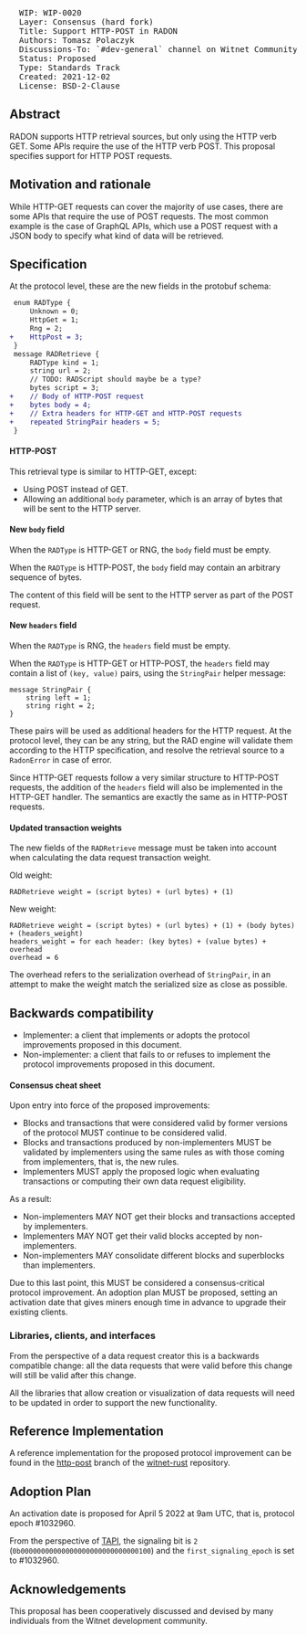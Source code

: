 <pre>
  WIP: WIP-0020
  Layer: Consensus (hard fork)
  Title: Support HTTP-POST in RADON
  Authors: Tomasz Polaczyk <tomasz@witnet.foundation>
  Discussions-To: `#dev-general` channel on Witnet Community's Discord server
  Status: Proposed
  Type: Standards Track
  Created: 2021-12-02
  License: BSD-2-Clause
</pre>


## Abstract

RADON supports HTTP retrieval sources, but only using the HTTP verb GET. Some APIs require the use of the HTTP verb POST. This proposal specifies support for HTTP POST requests.

## Motivation and rationale

While HTTP-GET requests can cover the majority of use cases, there are some APIs that require the use of POST requests. The most common example is the case of GraphQL APIs, which use a POST request with a JSON body to specify what kind of data will be retrieved.

## Specification

At the protocol level, these are the new fields in the protobuf schema:

```diff
 enum RADType {
     Unknown = 0;
     HttpGet = 1;
     Rng = 2;
+    HttpPost = 3;
 }
 message RADRetrieve {
     RADType kind = 1;
     string url = 2;
     // TODO: RADScript should maybe be a type?
     bytes script = 3;
+    // Body of HTTP-POST request
+    bytes body = 4;
+    // Extra headers for HTTP-GET and HTTP-POST requests
+    repeated StringPair headers = 5;
 }
```

#### HTTP-POST

This retrieval type is similar to HTTP-GET, except:

* Using POST instead of GET.
* Allowing an additional `body` parameter, which is an array of bytes that will be sent to the HTTP server.

#### New `body` field

When the `RADType` is HTTP-GET or RNG, the `body` field must be empty.

When the `RADType` is HTTP-POST, the `body` field may contain an arbitrary sequence of bytes.

The content of this field will be sent to the HTTP server as part of the POST request.

#### New `headers` field

When the `RADType` is RNG, the `headers` field must be empty.

When the `RADType` is HTTP-GET or HTTP-POST, the `headers` field may contain a list of `(key, value)` pairs, using the `StringPair` helper message:

```
message StringPair {
    string left = 1;
    string right = 2;
}
```

These pairs will be used as additional headers for the HTTP request. At the protocol level, they can be any string, but the RAD engine will validate them according to the HTTP specification, and resolve the retrieval source to a `RadonError` in case of error.

Since HTTP-GET requests follow a very similar structure to HTTP-POST requests, the addition of the `headers` field will also be implemented in the HTTP-GET handler. The semantics are exactly the same as in HTTP-POST requests.

#### Updated transaction weights

The new fields of the `RADRetrieve` message must be taken into account when calculating the data request transaction weight.

Old weight:

```
RADRetrieve weight = (script bytes) + (url bytes) + (1)
```

New weight:

```
RADRetrieve weight = (script bytes) + (url bytes) + (1) + (body bytes) + (headers_weight)
headers_weight = for each header: (key bytes) + (value bytes) + overhead
overhead = 6
```

The overhead refers to the serialization overhead of `StringPair`, in an attempt to make the weight match the serialized size as close as possible.

## Backwards compatibility

- Implementer: a client that implements or adopts the protocol improvements proposed in this document.
- Non-implementer: a client that fails to or refuses to implement the protocol improvements proposed in this document.


#### Consensus cheat sheet

Upon entry into force of the proposed improvements:

- Blocks and transactions that were considered valid by former versions of the protocol MUST continue to be considered valid.
- Blocks and transactions produced by non-implementers MUST be validated by implementers using the same rules as with those coming from implementers, that is, the new rules.
- Implementers MUST apply the proposed logic when evaluating transactions or computing their own data request eligibility.

As a result:

- Non-implementers MAY NOT get their blocks and transactions accepted by implementers.
- Implementers MAY NOT get their valid blocks accepted by non-implementers.
- Non-implementers MAY consolidate different blocks and superblocks than implementers.

Due to this last point, this MUST be considered a consensus-critical protocol improvement. An adoption plan MUST be proposed, setting an activation date that gives miners enough time in advance to upgrade their existing clients.


### Libraries, clients, and interfaces

From the perspective of a data request creator this is a backwards compatible change: all the data requests that were valid before this change will still be valid after this change.

All the libraries that allow creation or visualization of data requests will need to be updated in order to support the new functionality.

## Reference Implementation

A reference implementation for the proposed protocol improvement can be found in the [http-post](https://github.com/tmpolaczyk/witnet-rust/commits/http-post) branch of the [witnet-rust] repository.


## Adoption Plan

An activation date is proposed for April 5 2022 at 9am UTC, that is, protocol epoch #1032960.

From the perspective of [TAPI], the signaling bit is `2` (`0b00000000000000000000000000000100`) and the `first_signaling_epoch` is set to #1032960.


## Acknowledgements

This proposal has been cooperatively discussed and devised by many individuals from the Witnet development community.

[witnet-rust]: https://github.com/witnet/witnet-rust/
[TAPI]: wip-0014.md
